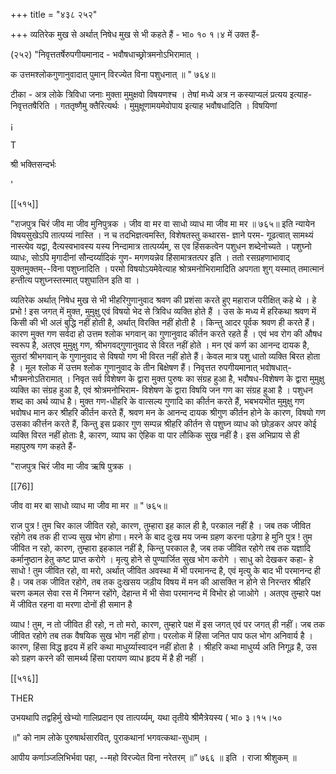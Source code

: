 +++
title = "४३८ २५२"

+++
व्यतिरेक मुख से अर्थात् निषेध मुख से भी कहते हैं - भा० १० १।४ में उक्त हैं- 

(२५२) "निवृत्ततर्षेरुपगीयमानाद - भवौषधाच्छ्रोत्रमनोऽभिरामात् । 

क उत्तमश्लोकगुणानुवादात् पुमान् विरज्येत विना पशुधनात् ॥ " ७६४॥ 

टीका - अत्र लोके त्रिविधा जनाः मुक्ता मुमुक्षवो विषयणश्च । तेषां मध्ये अत्र न कस्याप्यलं प्रत्यय इत्याह- निवृत्ततषैरिति । गततृष्णैमु क्तैरित्यर्थः । मुमुक्षूणामयमेवोपाय इत्याह भवौषधादिति । विषयिणां 

¡ 

T 

श्री भक्तिसन्दर्भः 

' 

[[५१५]]

"राजपुत्र चिरं जीव मा जीव मुनिपुत्रक । जीव वा मर वा साधो व्याध मा जीव मा मर ॥ ७६५॥ इति न्यायेन विषयसुखेऽपि तात्पय्यं नास्ति । न च तदभिज्ञत्वमस्ति, विशेषतस्तु कथारस- ज्ञाने परम- गूढत्वात् सामथ्यं नास्त्येव यद्वा, दैत्यस्वभावस्य यस्य निन्दामात्र तात्पर्य्यम्, स एव हिंसकत्वेन पशुधन शब्देनोच्यते । पशुघ्नो व्याधः, सोऽपि मृगादीनां सौन्दर्य्यादिकं गुण- मगणयन्नेव हिंसामात्रतत्पर इति । ततो रसग्रहणाभावाद् युक्तमुक्तम्--विना पशुघ्नादिति । परमो विषयोऽयमेवेत्याह श्रोत्रमनोभिरामादिति अपगता शुग् यस्मात् तमात्मानं हन्तीत्य पशुघ्नस्तस्मात् पशुघातिन इति वा । 


व्यतिरेक अर्थात् निषेध मुख से भी भीहरिगुणानुवाद श्रवण की प्रशंसा करते हुए महाराज परीक्षित् कहे थे । हे प्रभो ! इस जगत् में मुक्त, मुमुक्षु एवं विषयो भेद से त्रिविध व्यक्ति होते हैं । उस के मध्य में हरिकथा श्रवण में किसी की भी अलं बुद्धि नहीं होती है, अर्थात् विरक्ति नहीं होती है । किन्तु आदर पूर्वक श्रवण ही करते हैं। कारण मुक्त गण सर्वदा हो उत्तम श्लोक भगवान् का गुणानुवाद कीर्तन करते रहते हैं । एवं भव रोग की औषध स्वरूप है, अतएव मुमुक्षु गण, श्रीभगवद्गुणानुवाद से विरत नहीं होते । मन एवं कर्ण का आनन्द दायक है, सुतरां श्रीभगवान् के गुणानुवाद से विषयो गण भी विरत नहीं होते हैं। केवल मात्र पशु धातो व्यक्ति बिरत होता है । मूल श्लोक में उत्तम श्लोक गुणानुवाद के तीन बिक्षेषण हैं। निवृत्तत रुपगीयमानात् भवोषधात्- भौत्रमनोऽतिरामात् । निवृत सर्व विशेषण के द्वारा मुक्त पुरुषः का संग्रह हुआ है, भवौषध-विशेषण के द्वारा मुमुक्षु व्यक्ति का संग्रह हुआ है, एवं श्रोत्रमनोभिराम- विशेषण के द्वारा विषयि जन गण का संग्रह हुआ है । पशुधन शब्द का अर्थ व्याध है। मुक्त गण-धीहरि के वात्सल्य गुणादि का कीर्तन करते हैं, भबभयभीत मुमुक्षु गण भवोषध मान कर श्रीहरि कीर्तन करते हैं, श्रवण मन के आनन्द दायक श्रीगुण कीर्तन होने के कारण, विषयो गण उसका कीर्त्तन करते हैं, किन्तु इस प्रकार गुण सम्पन्न श्रीहरि कीर्तन से पशुघ्न व्याध को छोड़कर अपर कोई व्यक्ति विरत नहीं होताः है, कारण, व्याघ का ऐहिक वा पार लौकिक सुख नहीं है। इस अभिप्राय से ही महापुरुष गण कहते हैं- 

"राजपुत्र चिरं जीव मा जीव ऋषि पुत्रक । 

[[76]]

जीव वा मर बा साधो व्याध मा जीव मा मर ॥ " ७६५॥ 

राज पुत्र ! तुम चिर काल जीवित रहो, कारण, तुम्हारा इह काल ही है, परकाल नहीं है । जब तक जीवित रहोगे तब तक ही राज्य सुख भोग होगा। मरने के बाद दुःख मय जन्म ग्रहण करना पड़ेगा हे मुनि पुत्र ! तुम जीवित न रहो, कारण, तुम्हारा इहकाल नहीं है, किन्तु परकाल है, जब तक जीवित रहोगे तब तक यज्ञादि कर्मानुष्ठान हेतु कष्ट प्राप्त करोगे । मृत्यु होने से पुण्यार्जित सुख भोग करोगे । साधु को देखकर कहा- हे साधो ! तुम जीवित रहो, वा मरो, अर्थात् जीवित अवस्था में भी परमानन्द है, एवं मृत्यु के बाद भी परमानन्द ही है। जब तक जीवित रहोगे, तब तक दुःखसय जड़ीय विषय में मन की आसक्ति न होने से निरन्तर श्रीहरि चरण कमल सेवा रस में निमग्न रहोंगे, देहान्त में भी सेवा परमानन्द में विभोर हो जाओगे । अतएव तुम्हारे पक्ष में जीवित रहना वा मरणा दोनों ही समान है 

व्याध ! तुम, न तो जीवित ही रहो, न तो मरो, कारण, तुम्हारे पक्ष में इस जगत् एवं पर जगत् ही नहीं। जब तक जीवित रहोगे तब तक वैषयिक सुख भोग नहीं होगा। परलोक में हिंसा जनित पाप फल भोग अनिवार्य है । कारण, हिंसा विद्ध हृदय में हरि कथा माधुर्य्यास्वादन नहीं होता है । श्रीहरि कथा माधुर्य्य अति निगूढ़ है, उस को ग्रहण करने की सामर्थ्य हिंसा परायण व्याध हृदय में है ही नहीं । 

[[५१६]] 

THER 



उभयथापि तद्वहिर्मु खेभ्यो गालिप्रदान एव तात्पर्य्यम्, यथा तृतीये श्रीमैत्रेयस्य ( भा० ३।१५।५० 

॥" को नाम लोके पुरुषार्थसारवित्, पुराकथानां भगवत्कथा-सुधाम् । 

आपीय कर्णाञ्जलिभिर्भवा पहा, --महो विरज्येत विना नरेतरम् ॥” ७६६ ॥ इति । राजा श्रीशुकम् ॥ 
